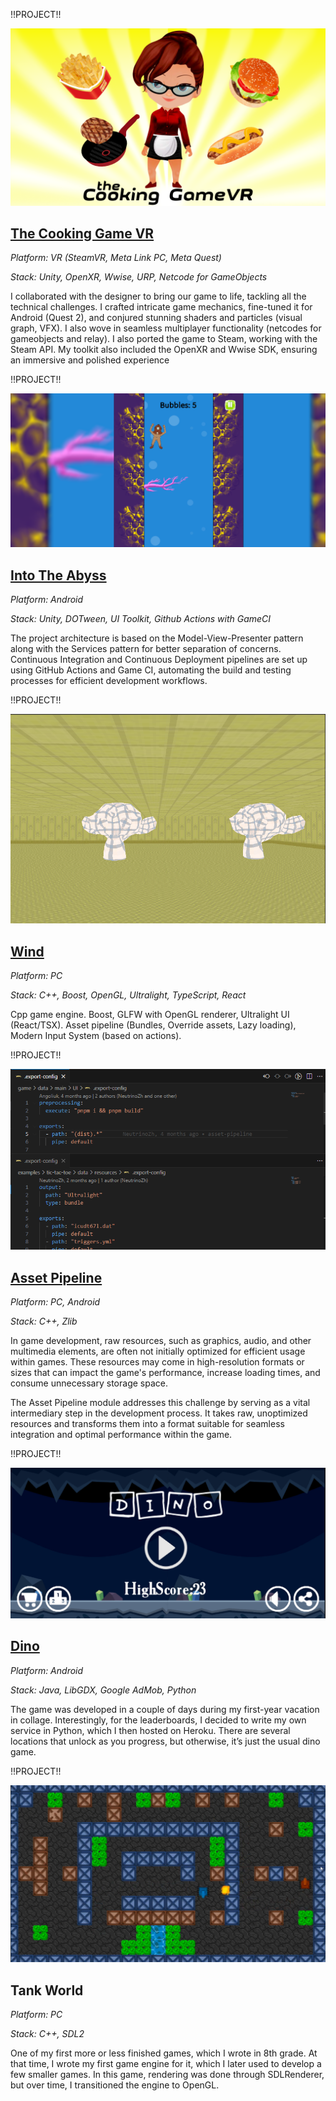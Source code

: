 !!PROJECT!!

![The Cooking Game VR](https://raw.githubusercontent.com/NeutrinoZh/blog/master/media/portfolio/the-cooking-game-vr.png)  

## [The Cooking Game VR](https://www.meta.com/ru-ru/experiences/pcvr/1304948539547215/)

*Platform: VR (SteamVR, Meta Link PC, Meta Quest)*

*Stack: Unity, OpenXR, Wwise, URP, Netcode for GameObjects*

I collaborated with the designer to bring our game to life, tackling all the
technical challenges. I crafted intricate game mechanics, fine-tuned it for
Android (Quest 2), and conjured stunning shaders and particles (visual
graph, VFX). I also wove in seamless multiplayer functionality (netcodes for
gameobjects and relay). I also ported the game to Steam, working with the
Steam API. My toolkit also included the OpenXR and Wwise SDK, ensuring
an immersive and polished experience

!!PROJECT!!

![Into The Abyss](https://raw.githubusercontent.com/NeutrinoZh/blog/master/media/portfolio/into-the-abyss.png)  

## [Into The Abyss](https://github.com/NeutrinoZh/into-the-abyss)

*Platform: Android*

*Stack: Unity, DOTween, UI Toolkit, Github Actions with GameCI*

The project architecture is based on the Model-View-Presenter pattern along with the Services pattern for better separation of concerns. Continuous Integration and Continuous Deployment pipelines are set up using GitHub Actions and Game CI, automating the build and testing processes for efficient development workflows.

!!PROJECT!!

![Wind](https://raw.githubusercontent.com/NeutrinoZh/blog/master/media/portfolio/wind.png)  

## [Wind](https://github.com/Dronner-Inc/dreich)

*Platform: PC*

*Stack: C++, Boost, OpenGL, Ultralight, TypeScript, React*

Cpp game engine. Boost, GLFW with OpenGL renderer, Ultralight UI
(React/TSX). Asset pipeline (Bundles, Override assets, Lazy loading), Modern Input System (based on actions).

!!PROJECT!!

![Asset Pipeline](https://raw.githubusercontent.com/NeutrinoZh/blog/master/media/portfolio/asset-pipeline.png)  

## [Asset Pipeline](https://github.com/Dronner-Inc/dreich/blob/master/wind/docs/AssetPipeline.md)

*Platform: PC, Android*

*Stack: C++, Zlib*

In game development, raw resources, such as graphics, audio, and other multimedia elements, are often not initially optimized for efficient usage within games. These resources may come in high-resolution formats or sizes that can impact the game's performance, increase loading times, and consume unnecessary storage space.

The Asset Pipeline module addresses this challenge by serving as a vital intermediary step in the development process. It takes raw, unoptimized resources and transforms them into a format suitable for seamless integration and optimal performance within the game.

!!PROJECT!!

![Dino](https://raw.githubusercontent.com/NeutrinoZh/blog/master/media/portfolio/dino.png)  

## [Dino](https://neutrinozh.itch.io/dino)

*Platform: Android*

*Stack: Java, LibGDX, Google AdMob, Python*

The game was developed in a couple of days during my first-year vacation in collage. Interestingly, for the leaderboards, I decided to write my own service in Python, which I then hosted on Heroku. There are several locations that unlock as you progress, but otherwise, it’s just the usual dino game.

!!PROJECT!!

![Tank World](https://raw.githubusercontent.com/NeutrinoZh/blog/master/media/portfolio/tank-world.png)  

## Tank World

*Platform: PC*

*Stack: C++, SDL2*

One of my first more or less finished games, which I wrote in 8th grade. At that time, I wrote my first game engine for it, which I later used to develop a few smaller games. In this game, rendering was done through SDLRenderer, but over time, I transitioned the engine to OpenGL.